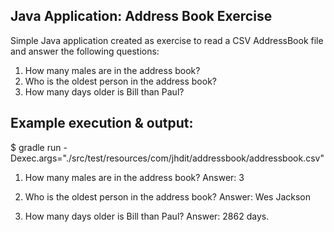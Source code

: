 Java Application: Address Book Exercise
---------------------------------------

Simple Java application created as exercise to read a CSV AddressBook file and answer the following questions:

1. How many males are in the address book?
2. Who is the oldest person in the address book?
3. How many days older is Bill than Paul?


Example execution & output:
---------------------------

$ gradle run -Dexec.args="./src/test/resources/com/jhdit/addressbook/addressbook.csv"

1. How many males are in the address book?
Answer: 3

2. Who is the oldest person in the address book?
Answer: Wes Jackson

3. How many days older is Bill than Paul?
Answer: 2862 days.
